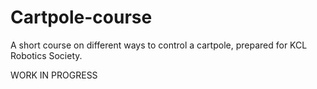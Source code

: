 # Cartpole-course
A short course on different ways to control a cartpole, prepared for KCL Robotics Society.

WORK IN PROGRESS
